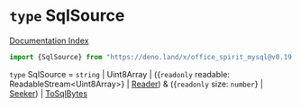 # `type` SqlSource

[Documentation Index](../README.md)

```ts
import {SqlSource} from "https://deno.land/x/office_spirit_mysql@v0.19.13/mod.ts"
```

`type` SqlSource = `string` | Uint8Array | (\{`readonly` readable: ReadableStream\<Uint8Array>} | [Reader](../interface.Reader/README.md)) \& (\{`readonly` size: `number`} | [Seeker](../interface.Seeker/README.md)) | [ToSqlBytes](../private.interface.ToSqlBytes/README.md)